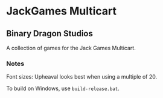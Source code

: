 # JackGames Multicart

## Binary Dragon Studios

A collection of games for the Jack Games Multicart.

### Notes

Font sizes: Upheaval looks best when using a multiple of 20.

To build on Windows, use `build-release.bat`.
